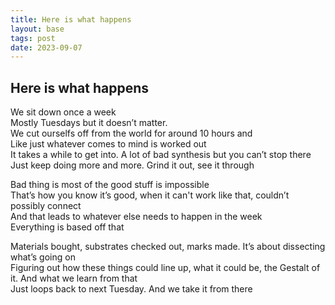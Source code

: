 ```yaml
---
title: Here is what happens
layout: base
tags: post
date: 2023-09-07
---
```


## Here is what happens

We sit down once a week  
Mostly Tuesdays but it doesn’t matter.    
We cut ourselfs off from the world for around 10 hours and  
Like just whatever comes to mind is worked out  
It takes a while to get into. A lot of bad synthesis but you can’t stop there  
Just keep doing more and more. Grind it out, see it through

Bad thing is most of the good stuff is impossible  
That’s how you know it’s good, when it can't work like that, couldn’t possibly connect   
And that leads to whatever else needs to happen in the week  
Everything is based off that

Materials bought, substrates checked out, marks made. It’s about dissecting what’s going on  
Figuring out how these things could line up, what it could be, the Gestalt of it. And what we learn from that  
Just loops back to next Tuesday. And we take it from there